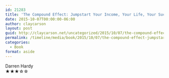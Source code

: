 ```yaml
---
id: 21283
title: 'The Compound Effect: Jumpstart Your Income, Your Life, Your Success'
date: 2015-10-07T00:00:00-06:00
author: claycarson
layout: post
guid: http://claycarson.net/uncategorized/2015/10/07/the-compound-effect-jumpstart-your-income-your-life-your-success/
permalink: /timeline/media/book/2015/10/07/the-compound-effect-jumpstart-your-income-your-life-your-success/
categories:
  - Book
format: aside
---
```

<div class="media-details"></div>

<div class="media-creator">Darren Hardy</div>

<div class="media-rating">★★★☆☆</div>